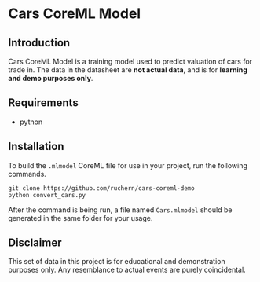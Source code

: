 # Cars CoreML Model

## Introduction
Cars CoreML Model is a training model used to predict valuation of cars for trade in. The data in the datasheet are **not actual data**, and is for **learning and demo purposes only**.

## Requirements
- python

## Installation
To build the `.mlmodel` CoreML file for use in your project, run the following commands.

```
git clone https://github.com/ruchern/cars-coreml-demo
python convert_cars.py
```

After the command is being run, a file named `Cars.mlmodel` should be generated in the same folder for your usage.

## Disclaimer
This set of data in this project is for educational and demonstration purposes only. Any resemblance to actual events are purely coincidental.